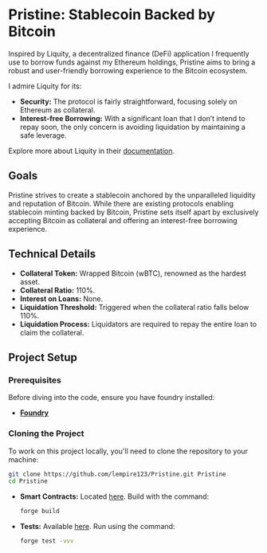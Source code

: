 # **Pristine**: Stablecoin Backed by Bitcoin

Inspired by Liquity, a decentralized finance (DeFi) application I frequently use to borrow funds against my Ethereum holdings, Pristine aims to bring a robust and user-friendly borrowing experience to the Bitcoin ecosystem.

I admire Liquity for its:
- **Security:** The protocol is fairly straightforward, focusing solely on Ethereum as collateral.
- **Interest-free Borrowing:** With a significant loan that I don’t intend to repay soon, the only concern is avoiding liquidation by maintaining a safe leverage.

Explore more about Liquity in their [documentation](https://docs.liquity.org).

## **Goals**

Pristine strives to create a stablecoin anchored by the unparalleled liquidity and reputation of Bitcoin. While there are existing protocols enabling stablecoin minting backed by Bitcoin, Pristine sets itself apart by exclusively accepting Bitcoin as collateral and offering an interest-free borrowing experience.

## **Technical Details**

- **Collateral Token:** Wrapped Bitcoin (wBTC), renowned as the hardest asset.
- **Collateral Ratio:** 110%.
- **Interest on Loans:** None.
- **Liquidation Threshold:** Triggered when the collateral ratio falls below 110%.
- **Liquidation Process:** Liquidators are required to repay the entire loan to claim the collateral.

## **Project Setup**

### **Prerequisites**

Before diving into the code, ensure you have foundry installed:

- **[Foundry](https://book.getfoundry.sh/getting-started/installation)** 

### **Cloning the Project**

To work on this project locally, you'll need to clone the repository to your machine:

```sh
git clone https://github.com/lempire123/Pristine.git Pristine
cd Pristine
```

- **Smart Contracts:** Located [here](./src). Build with the command:
  ```sh
  forge build 
  ```

- **Tests:** Available [here](./test). Run using the command:
  ```sh
  forge test -vvv
    ```

